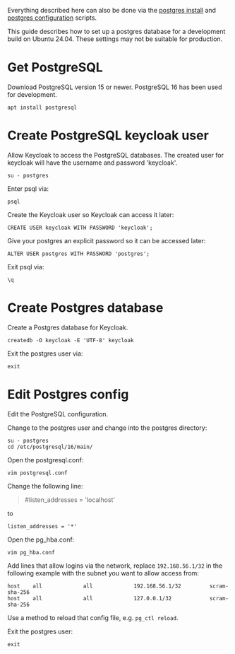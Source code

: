 <!--
 This file is Free Software under the Apache-2.0 License
 without warranty, see README.md and LICENSES/Apache-2.0.txt for details.

 SPDX-License-Identifier: Apache-2.0

 SPDX-FileCopyrightText: 2024 German Federal Office for Information Security (BSI) <https://www.bsi.bund.de>
 Software-Engineering: 2024 Intevation GmbH <https://intevation.de>
-->

Everything described here can also be done via the [postgres install](./scripts/installpostgres.sh)
and [postgres configuration](./scripts/configurepostgres.sh) scripts.

This guide describes how to set up a postgres database for a development build on Ubuntu 24.04. These settings may not be suitable for production.

# Get PostgreSQL
Download PostgreSQL version 15 or newer.
PostgreSQL 16 has been used for development.
```
apt install postgresql
```

# Create PostgreSQL keycloak user
Allow Keycloak to access the PostgreSQL databases.
The created user for keycloak will have the username and password 'keycloak'.
```
su - postgres
```
Enter psql via:
```
psql
```
Create the Keycloak user so Keycloak can access it later:
```
CREATE USER keycloak WITH PASSWORD 'keycloak';
```
Give your postgres an explicit password so it can be accessed later:
```
ALTER USER postgres WITH PASSWORD 'postgres';
```
Exit psql via:
```
\q 
```

# Create Postgres database
Create a Postgres database for Keycloak.

```
createdb -O keycloak -E 'UTF-8' keycloak
```

Exit the postgres user via:
```
exit
```

# Edit Postgres config
Edit the PostgreSQL configuration.

Change to the postgres user and change into the postgres directory:
```
su - postgres
cd /etc/postgresql/16/main/
```

Open the postgresql.conf:
```
vim postgresql.conf
```
Change the following line:
> #listen_addresses = 'localhost'

to

```
listen_addresses = '*'
```
Open the pg_hba.conf:
```
vim pg_hba.conf
```
Add lines that allow logins via the network,
replace `192.168.56.1/32` in the following example
with the subnet you want to allow access from:
```
host    all             all             192.168.56.1/32         scram-sha-256
host    all             all             127.0.0.1/32            scram-sha-256
```

Use a method to reload that config file, e.g. `pg_ctl reload`.

Exit the postgres user:
```
exit
```
